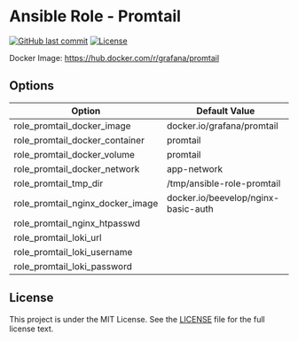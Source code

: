 # Ansible Role - Promtail

[![GitHub last commit](https://img.shields.io/github/last-commit/ursinn-ansible/role-promtail?logo=github&style=for-the-badge)](https://github.com/ursinn-ansible/role-promtail/commits)
[![License](https://img.shields.io/github/license/ursinn-ansible/role-promtail?style=for-the-badge)](https://github.com/ursinn-ansible/role-promtail/blob/main/LICENSE)

Docker Image: https://hub.docker.com/r/grafana/promtail

## Options

| Option | Default Value |
| ---- | ---- |
| role_promtail_docker_image | docker.io/grafana/promtail |
| role_promtail_docker_container | promtail |
| role_promtail_docker_volume | promtail |
| role_promtail_docker_network | app-network |
| role_promtail_tmp_dir | /tmp/ansible-role-promtail |
| role_promtail_nginx_docker_image | docker.io/beevelop/nginx-basic-auth |
| role_promtail_nginx_htpasswd | |
| role_promtail_loki_url| |
| role_promtail_loki_username| |
| role_promtail_loki_password | |

## License

This project is under the MIT License. See the [LICENSE](https://github.com/ursinn-ansible/role-promtail/blob/main/LICENSE) file for the full license text.
